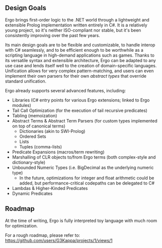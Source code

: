 ## Design Goals
Ergo brings first-order logic to the .NET world through a lightweight and extensible Prolog implementation written entirely in C#. It is a relatively young project, so it's neither ISO-compliant nor stable, but it's been consistently improving over the past few years. 

Its main design goals are to be flexible and customizable, to handle interop with C# seamlessly, and to be efficient enough to be worthwhile as a scripting language in high-demand applications such as games.
Thanks to its versatile syntax and extensible architecture, Ergo can be adapted to any use case and lends itself well to the creation of domain-specific languages. 
Unification allows for very complex pattern-matching, and users can even implement their own parsers for their own *abstract types* that override standard unification.

Ergo already supports several advanced features, including:

- Libraries (C# entry points for various Ergo extensions; linked to Ergo modules)
- Tail Call Optimization (for the execution of tail recursive predicates)
- Tabling (memoization)
- Abstract Terms & Abstract Term Parsers (for custom types implemented on top of canonical terms)
    - Dictionaries (akin to SWI-Prolog)
    - Ordered Sets
    - Lists
    - Tuples (comma-lists)
- Predicate Expansions (macros/term rewriting)
- Marshalling of CLR objects to/from Ergo terms (both complex-style and dictionary-style)
- Unbounded Numeric Types (i.e. BigDecimal as the underlying numeric type)
    - In the future, optimizations for integer and float arithmetic could be added, but performance-critical codepaths can be delegated to C#
- Lambdas & Higher-Kinded Predicates 
- Dynamic Predicates

## Roadmap
At the time of writing, Ergo is fully interpreted toy language with much room for optimization. 

For a rough roadmap, please refer to: https://github.com/users/G3Kappa/projects/1/views/1
